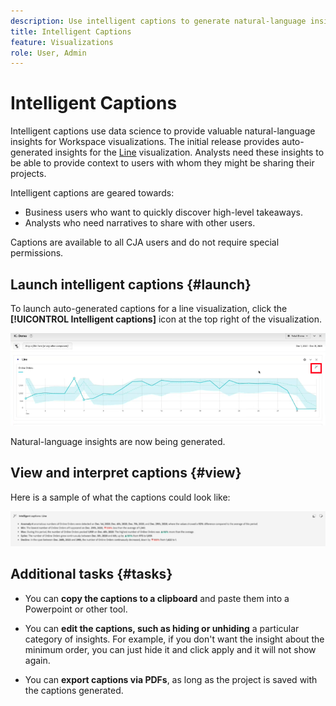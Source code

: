 ```yaml
---
description: Use intelligent captions to generate natural-language insights to quickly surface trends within visualizations.
title: Intelligent Captions
feature: Visualizations
role: User, Admin
---
```


# Intelligent Captions

Intelligent captions use data science to provide valuable natural-language insights for Workspace visualizations. The initial release provides auto-generated insights for the [Line](line.md) visualization. Analysts need these insights to be able to provide context to users with whom they might be sharing  their projects.

Intelligent captions are geared towards:

* Business users who want to quickly discover high-level takeaways.
* Analysts who need narratives to share with other users.

Captions are available to all CJA users and do not require special permissions. 

## Launch intelligent captions {#launch}

To launch auto-generated captions for a line visualization, click the **[!UICONTROL Intelligent captions]** icon at the top right of the visualization.

![launch intelligent captions](assets/intell-caps-1.png)

Natural-language insights are now being generated.

## View and interpret captions {#view}

Here is a sample of what the captions could look like:

![Captions](assets/captions.png)


## Additional tasks {#tasks}

* You can **copy the captions to a clipboard** and paste them into a Powerpoint or other tool.

* You can **edit the captions, such as hiding or unhiding** a particular category of insights. For example, if you don't want the insight about the minimum order, you can just hide it and click apply and it will not show again.

* You can **export captions via PDFs**, as long as the project is saved with the captions generated.

